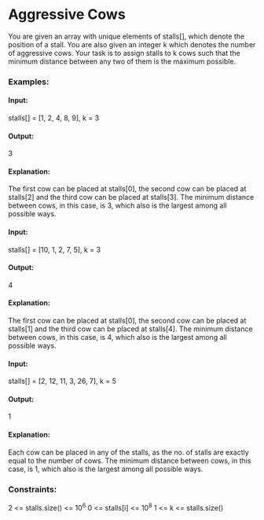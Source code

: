 # Aggressive Cows
You are given an array with unique elements of stalls[], which denote the position of a stall. You are also given an integer k which denotes the number of aggressive cows. Your task is to assign stalls to k cows such that the minimum distance between any two of them is the maximum possible.

### Examples:
#### Input:
stalls[] = [1, 2, 4, 8, 9], k = 3
#### Output:
3
#### Explanation:
The first cow can be placed at stalls[0], 
the second cow can be placed at stalls[2] and 
the third cow can be placed at stalls[3]. 
The minimum distance between cows, in this case, is 3, which also is the largest among all possible ways.

#### Input:
stalls[] = [10, 1, 2, 7, 5], k = 3
#### Output:
4
#### Explanation:
The first cow can be placed at stalls[0],
the second cow can be placed at stalls[1] and
the third cow can be placed at stalls[4].
The minimum distance between cows, in this case, is 4, which also is the largest among all possible ways.

#### Input:
stalls[] = [2, 12, 11, 3, 26, 7], k = 5
#### Output:
1
#### Explanation:
Each cow can be placed in any of the stalls, as the no. of stalls are exactly equal to the number of cows.
The minimum distance between cows, in this case, is 1, which also is the largest among all possible ways.

###  Constraints:
2 <= stalls.size() <= $`10^6`$
0 <= stalls[i] <= $`10^8`$
1 <= k <= stalls.size()

